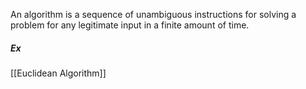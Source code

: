 An algorithm is a sequence of unambiguous instructions for solving a problem for any  legitimate input in a finite amount of time.

##### Ex
[[Euclidean Algorithm]]

